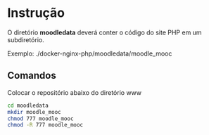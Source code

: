 # Instrução

O diretório **moodledata** deverá conter o código do site PHP em um subdiretório.

Exemplo: ./docker-nginx-php/moodledata/moodle_mooc

## Comandos

Colocar o repositório abaixo do diretório www

``` bash
cd moodledata
mkdir moodle_mooc
chmod 777 moodle_mooc
chmod -R 777 moodle_mooc  
```